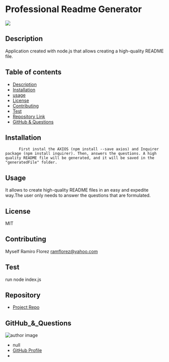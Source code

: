 
  # **Professional Readme Generator**

  ![](https://img.shields.io/apm/l/vim-mode) 
  
  
  ## Description 
  
  Application created with node.js that allows creating a high-quality README file.
  
  ## Table of contents
  
  - [Description](#Description)
  - [Installation](#Installation)
  - [usage](#usage)
  - [License](#License)
  - [Contributing](#Contributing)
  - [Test](#Test)
  - [Repository Link](#Repository)
  - [GitHub & Questions](#GitHub_&_Questions) 
  
  
  ## Installation
  
          First instal the AXIOS (npm install --save axios) and Inquirer package (npm install inquirer). Then, answers the questions. A high quality README file will be generated, and it will be saved in the "generatedFile" folder.
  
  ## Usage
  
  It allows to create high-quality README files in an easy and expedite way.The user only needs to answer the questions that are formulated.
  
  ## License
  
  MIT
  
  ## Contributing
  
  Myself Ramiro Florez ramflorez@yahoo.com
  
  ## Test
  
  run node index.js
  
  
  ## Repository
  
  - [Project Repo](https://github.com/ramflorez/Professional_Readme_Generator)
  
  ## GitHub_&_Questions
  
  ![author image](https://avatars.githubusercontent.com/u/79117018?v=4)
  - null
  - [GitHub Profile](https://github.com/ramflorez)
  - <null>
  
  
